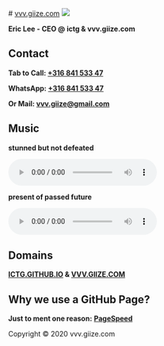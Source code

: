 <head>
<TITLE>vvv.giize.com</TITLE>
<link rel="apple-touch-icon" sizes="180x180" href="/apple-touch-icon.png">
<link rel="icon" type="image/png" sizes="32x32" href="/favicon-32x32.png">
<link rel="icon" type="image/png" sizes="16x16" href="/favicon-16x16.png">
<link rel="manifest" href="/site.webmanifest">
<meta name="viewport" content="width=device-width, initial-scale=1">
</head>
# <a href="http://vvv.giize.com" >vvv.giize.com</a>
<img src="https://ictg.github.io/ictg-i.jpg" >

**Eric Lee - CEO @ ictg & vvv.giize.com**

## Contact
**Tab to Call: <a href="tel:+31684153347">+316 841 533 47</a>**

**WhatsApp: <a href="https://wa.me/31684153347?text=VVV.GIIZE.COM" target="_blank">+316 841 533 47</a>**

**Or Mail: <a href="mailto:vvv.giize@gmail.com" target="_blank">vvv.giize@gmail.com</a>**

## Music
**stunned but not defeated**
	
<audio src="/Public-Enemy.mp3" controls ></audio>

**present of passed future**
	
<audio controls src="/future2.mp3" ></audio>

## **Domains**

**<a href="http://ictg.github.io" target="_blank">ICTG.GITHUB.IO</a> & <a href="http://vvv.giize.com" target="_blank">VVV.GIIZE.COM</a>**

## **Why we use a GitHub Page?**
**Just to ment one reason:** <strong><a href="https://developers.google.com/speed/pagespeed/insights/?hl=de&url=https%3A%2F%2Fictg.github.io%2F&tab=desktop" target="_blank">PageSpeed</a></strong>

Copyright © 2020 vvv.giize.com
